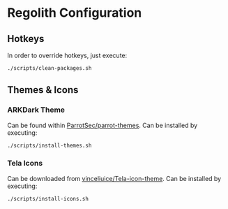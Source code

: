 # Regolith Configuration

## Hotkeys
In order to override hotkeys, just execute:
```sh
./scripts/clean-packages.sh
```


## Themes & Icons
### ARKDark Theme
Can be found within [ParrotSec/parrot-themes](https://github.com/ParrotSec/parrot-themes). Can be installed by executing:
```sh
./scripts/install-themes.sh
```

### Tela Icons
Can be downloaded from [vinceliuice/Tela-icon-theme](https://github.com/vinceliuice/Tela-icon-theme). Can be installed by executing:
```sh
./scripts/install-icons.sh
```
